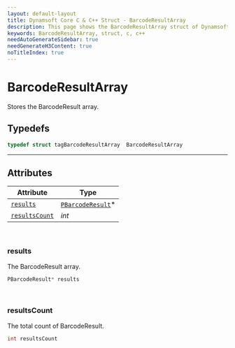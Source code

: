 ```yaml
---
layout: default-layout
title: Dynamsoft Core C & C++ Struct - BarcodeResultArray
description: This page shows the BarcodeResultArray struct of Dynamsoft Core for C & C++ Language.
keywords: BarcodeResultArray, struct, c, c++
needAutoGenerateSidebar: true
needGenerateH3Content: true
noTitleIndex: true
---
```


# BarcodeResultArray
Stores the BarcodeResult array.  

## Typedefs

```cpp
typedef struct tagBarcodeResultArray  BarcodeResultArray
```  
  
---
  

## Attributes
  
| Attribute | Type |
|---------- | ---- |
| [`results`](#results) | [`PBarcodeResult`](barcoderesult.md)\* |
| [`resultsCount`](#resultscount) | *int* |



&nbsp;

### results
The BarcodeResult array.
```cpp
PBarcodeResult* results
```

&nbsp;

### resultsCount
The total count of BarcodeResult.
```cpp
int resultsCount
```
